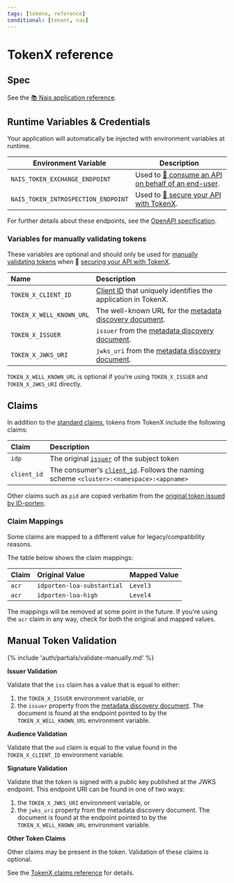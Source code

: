 ```yaml
---
tags: [tokenx, reference]
conditional: [tenant, nav]
---
```


# TokenX reference

## Spec

See the [:books: Nais application reference](../../../workloads/application/reference/application-spec.md#tokenx).

## Runtime Variables & Credentials

Your application will automatically be injected with environment variables at runtime.

| Environment Variable                | Description                                                                     |
|-------------------------------------|---------------------------------------------------------------------------------|
| `NAIS_TOKEN_EXCHANGE_ENDPOINT`      | Used to [:dart: consume an API on behalf of an end-user](../how-to/consume.md). |
| `NAIS_TOKEN_INTROSPECTION_ENDPOINT` | Used to [:dart: secure your API with TokenX](../how-to/secure.md).              |

For further details about these endpoints, see the [OpenAPI specification](../../reference/README.md#openapi-specification).

### Variables for manually validating tokens

These variables are optional and should only be used for [manually validating tokens](#manual-token-validation) when :dart: [securing your API with TokenX](../how-to/secure.md).

| Name                     | Description                                                                                                              |
|:-------------------------|:-------------------------------------------------------------------------------------------------------------------------|
| `TOKEN_X_CLIENT_ID`      | [Client ID](../../explanations/README.md#client-id) that uniquely identifies the application in TokenX.                  |
| `TOKEN_X_WELL_KNOWN_URL` | The well-known URL for the [metadata discovery document](../../explanations/README.md#well-known-url-metadata-document). |
| `TOKEN_X_ISSUER`         | `issuer` from the [metadata discovery document](../../explanations/README.md#issuer).                                    |
| `TOKEN_X_JWKS_URI`       | `jwks_uri` from the [metadata discovery document](../../explanations/README.md#jwks-endpoint-public-keys).               |

`TOKEN_X_WELL_KNOWN_URL` is optional if you're using `TOKEN_X_ISSUER` and `TOKEN_X_JWKS_URI` directly.

## Claims

In addition to the [standard claims](../../explanations/README.md#claims-validation), tokens from TokenX include the following claims:

| Claim       | Description                                                                                                                       |
|:------------|:----------------------------------------------------------------------------------------------------------------------------------|
| `idp`       | The original [`issuer`](../../explanations/README.md#issuer) of the subject token                                                 |
| `client_id` | The consumer's [`client_id`](../../explanations/README.md#client-id). Follows the naming scheme `<cluster>:<namespace>:<appname>` |

Other claims such as `pid` are copied verbatim from the [original token issued by ID-porten](../../idporten/reference/README.md#claims).

### Claim Mappings

Some claims are mapped to a different value for legacy/compatibility reasons.

The table below shows the claim mappings:

| Claim | Original Value             | Mapped Value  |
|:------|:---------------------------|:--------------|
| `acr` | `idporten-loa-substantial` | `Level3`      |
| `acr` | `idporten-loa-high`        | `Level4`      |

The mappings will be removed at some point in the future.
If you're using the `acr` claim in any way, check for both the original and mapped values.

## Manual Token Validation

{% include 'auth/partials/validate-manually.md' %}

**Issuer Validation**

Validate that the `iss` claim has a value that is equal to either:

1. the `TOKEN_X_ISSUER` environment variable, or
2. the `issuer` property from the [metadata discovery document](../../explanations/README.md#well-known-url-metadata-document).
   The document is found at the endpoint pointed to by the `TOKEN_X_WELL_KNOWN_URL` environment variable.

**Audience Validation**

Validate that the `aud` claim is equal to the value found in the `TOKEN_X_CLIENT_ID` environment variable.

**Signature Validation**

Validate that the token is signed with a public key published at the JWKS endpoint.
This endpoint URI can be found in one of two ways:

1. the `TOKEN_X_JWKS_URI` environment variable, or
2. the `jwks_uri` property from the metadata discovery document.
   The document is found at the endpoint pointed to by the `TOKEN_X_WELL_KNOWN_URL` environment variable.

**Other Token Claims**

Other claims may be present in the token.
Validation of these claims is optional.

See the [TokenX claims reference](../reference/README.md#claims) for details.
